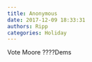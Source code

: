 ```yaml
---
title: Anonymous
date: 2017-12-09 18:33:31
authors: Ripp
categories: Holiday
---
```


 Vote Moore
????Dems